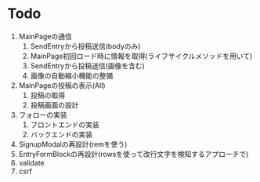 # Todo
1. MainPageの通信
    1. SendEntryから投稿送信(bodyのみ)
    1. MainPage初回ロード時に情報を取得(ライフサイクルメソッドを用いて)
    1. SendEntryから投稿送信(画像を含む)
    1. 画像の自動縮小機能の整備
1. MainPageの投稿の表示(All)
    1. 投稿の取得
    1. 投稿画面の設計
1. フォローの実装
    1. フロントエンドの実装
    1. バックエンドの実装
1. SignupModalの再設計(remを使う)
1. EntryFormBlockの再設計(rowsを使って改行文字を検知するアプローチで)
1. validate
1. csrf